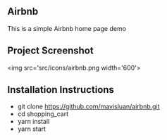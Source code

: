## Airbnb

This is a simple Airbnb home page demo


## Project Screenshot

<img src='src/icons/airbnb.png width='600'>


## Installation Instructions

- git clone https://github.com/mavisluan/airbnb.git
- cd shopping_cart
- yarn install
- yarn start
